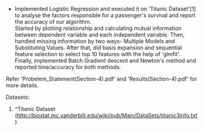 - Implemented Logistic Regression and executed it on 'Titanic Dataset'[1] to analyse the factors responsible for a passenger's survival and report the accuracy of our algorithm.  
Started by plotting relationship and calculating mutual information between dependent variable and each independent vairable. Then, handled missing information by two ways- Multiple Models and Substituting Values. After that, did basis expansion and sequential feature selection to select top 10 features with the help of 'glmfit'. Finally, implemented Batch Gradient descent and Newton's method and reported time/accuracy for both methods.  

Refer 'Probelem_Statement(Section-4).pdf' and 'Results(Section-4).pdf' for more details.  

Datasets:  
1. ^Titanic Dataset (http://biostat.mc.vanderbilt.edu/wiki/pub/Main/DataSets/titanic3info.txt)  